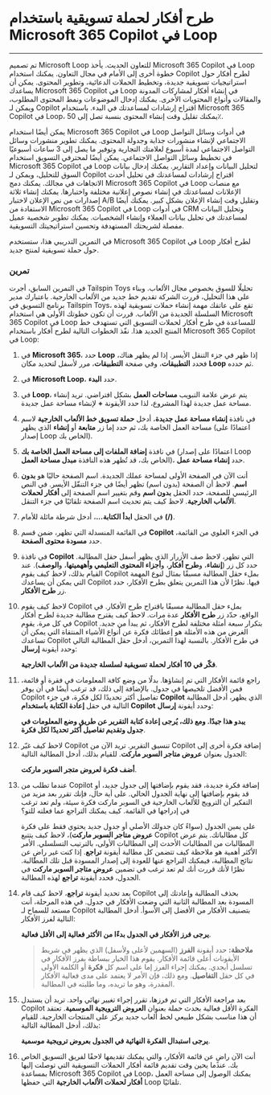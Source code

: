 # طرح أفكار لحملة تسويقية باستخدام Microsoft 365 Copilot في Loop
---
تم تصميم Microsoft Loop للتعاون الحديث. يأخذ Microsoft 365 Copilot في Loop خطوة أخرى إلى الأمام في مجال التعاون. يمكنك استخدام Copilot لطرح أفكار حول استراتيجيات تسويقية جديدة، وتخطيط الحملات الدعائية، وتطوير المحتوى. يمكن أن يساعدك Microsoft 365 Copilot في Loop في إنشاء أفكار لمشاركات المدونة والمقالات وأنواع المحتويات الأخرى. يمكنك إدخال الموضوعات ونمط المحتوى المطلوب، ويمكن لـ Copilot اقتراح إرشادات لمساعدتك في البدء. باستخدام Microsoft 365 Copilot في Loop، يمكنك تقليل وقت إنشاء المحتوى بنسبة تصل إلى 50٪.

يمكن أيضًا استخدام Microsoft 365 Copilot في Loop في أدوات وسائل التواصل الاجتماعي لإنشاء منشورات جذابة وجدولة المحتوى. يمكنك تطوير منشورات وسائل التواصل الاجتماعي لمدة أسبوع لعلامتك التجارية وتوفير ما يصل إلى 3 ساعات أسبوعيًا في تخطيط وسائل التواصل الاجتماعي. يمكن أيضًا لمحترفي التسويق استخدام Microsoft 365 Copilot في Loop لتحليل البيانات وإعداد التقارير. يمكنك إدخال بيانات السوق للتحليل، ويمكن لـ Copilot اقتراح إرشادات لمساعدتك في تحليل أحدث الاتجاهات في مجالك. يمكنك دمج Microsoft 365 Copilot في Loop مع منصات الإعلانات لمساعدتك في إنشاء نصوص إعلانية مختلفة واختبارها. يمكنك إنشاء ثلاثة إصدارات من نص الإعلان لاختبار A/B وتقليل وقت إنشاء الإعلان بشكل كبير. يمكنك أيضًا الاستفادة من Microsoft 365 Copilot في Loop في أدوات CRM وتحليل البيانات لمساعدتك في تحليل بيانات العملاء وإنشاء الشخصيات. يمكنك تطوير شخصية عميل مفصلة لشريحتك المستهدفة وتحسين استراتيجيتك التسويقية.

في التمرين التدريبي هذا، ستستخدم Microsoft 365 Copilot في Loop لطرح أفكار حول حملة تسويقية لمنتج جديد.

### تمرين

في التمرين السابق، أجرت Tailspin Toys تحليلًا للسوق بخصوص مجال الألعاب. وبناء على هذا التحليل، قررت الشركة تقديم خط جديد من الألعاب الخارجية. باعتبارك مدير برنامج التسويق في Tailspin Toys، تقع على عاتقك مهمة إنشاء حملات تسويقية لهذه السلسلة الجديدة من الألعاب. قررت أن تكون خطوتك الأولى هي استخدام Microsoft 365 Copilot في Loop للمساعدة في طرح أفكار لحملات التسويق التي تستهدف خط المنتج الجديد هذا. نفّذ الخطوات التالية لطرح أفكار باستخدام Microsoft 365 Copilot في Loop:

1.  في **Microsoft 365**، حدد **Loop** إذا ظهر في جزء التنقل الأيسر. إذا لم يظهر هناك، فحدد **التطبيقات**، وفي صفحة **التطبيقات**، مرر لأسفل لتحديد مكان **Loop** ثم حدده.
2.  في **Microsoft Loop**، حدد **البدء**.
3.  في **Loop**، يتم عرض علامة التبويب **مساحات العمل** بشكل افتراضي. تريد إنشاء مساحة عمل جديدة لهذا المشروع، لذا حدد الأيقونة **+** لإنشاء مساحة عمل جديدة.
4.  في نافذة **إنشاء مساحة عمل جديدة**، أدخل **حملة تسويق خط الألعاب الخارجية** لاسم مساحة العمل الخاصة بك، ثم حدد إما زر **متابعة** أو **إنشاء** الذي يظهر (اعتمادًا على إصدار Loop الخاص بك).
5.  في نافذة **إضافة الملفات إلى مساحة العمل الخاصة بك** (اعتمادًا على إصدار Loop الخاص بك، قد تُظهر هذه النافذة **مبدل مساحة العمل**)، حدد **إنشاء مساحة عمل**.
6.  أنت الآن في الصفحة الأولى لمساحة عملك الجديدة. اسم الصفحة حاليًا هو **بدون اسم**. لاحظ أن الصفحة (بدون اسم) تظهر أيضًا في جزء التنقّل الأيسر. في النص الرئيسي للصفحة، حدد الحقل **بدون اسم** وقم بتغيير اسم الصفحة إلى **أفكار لحملات الألعاب الخارجية**. لاحظ كيف يتم تحديث اسم الصفحة تلقائيًا في جزء التنقل.
7.  في الحقل **ابدأ الكتابة...**، أدخل شرطة مائلة للأمام **(/)**.
8.  في القائمة المنسدلة التي تظهر، ضمن قسم **Copilot** في الجزء العلوي من القائمة، حدد **مسودة محتوى الصفحة**.
9.  في نافذة **Copilot** التي تظهر، لاحظ صف الأزرار الذي يظهر أسفل حقل المطالبة. حدد كل زر (**إنشاء**، و**طرح أفكار**، و**أجزاء المحتوى التعليمي وأههميتها**، و**الوصف**). عند القيام بذلك، لاحظ كيف يقوم Copilot بملء حقل المطالبة مسبقًا بمثال لنوع المهمة التي يمكن أن يساعدك Copilot فيها. نظرًا لأن هذا التمرين يتعلق بطرح الأفكار، حدد زر **طرح الأفكار**.
10. لاحظ كيف يقوم Copilot بملء حقل المطالبة مسبقًا باقتراح طرح الأفكار. في الواقع، حدّد زر **طرح الأفكار** عدة مرات. لاحظ كيف يقترح مطالبة جديدة لطرح أفكار في كل مرة. يقوم Copilot بتكرار سبعة أمثلة مختلفة لطرح الأفكار، ثم يبدأ من جديد. الغرض من هذه الأمثلة هو إعطائك فكرة عن أنواع الأشياء المنتقاة التي يمكن أن تساعدك Copilot في طرح الأفكار. بالنسبة لهذا التمرين، أدخل حقل المطالبة التالي وحدد أيقونة **إرسال**:
    
    **فكّر في 10 أفكار لحملة تسويقية لسلسلة جديدة من الألعاب الخارجية**.
11. راجع قائمة الأفكار التي تم إنشاؤها. بدلًا من وضع كافة المعلومات في فقرة أو قائمة، فمن الأفضل تلخيصها في جدول. بالإضافة إلى ذلك، قد ترغب أيضًا في أن يوفر Copilot تفاصيل أكثر تحديدًا لكل فكرة، في جزء **Copilot** الذي يظهر، أدخل المطالبة التالية في حقل **إعادة الكتابة باستخدام Copilot** وحدد أيقونة **إرسال**:
    
    **يبدو هذا جيدًا. ومع ذلك، يُرجى إعادة كتابة التقرير عن طريق وضع المعلومات في جدول وتقديم تفاصيل أكثر تحديدًا لكل فكرة**.
12. لاحظ كيف غيّر Copilot تنسيق التقرير. تريد الآن من Copilot إضافة فكرة أخرى إلى الجدول بعنوان **عروض متاجر السوبر ماركت**. للقيام بذلك، أدخل المطالبة التالية:
    
    **أضف فكرة لعروض متجر السوبر ماركت**.
13. عندما تطلب من Copilot إضافة فكرة جديدة، فقد يقوم بإضافتها إلى جدول جديد، أو قد يقوم بإضافتها إلى نهاية الجدول الحالي. على أية حال، فإنك تقرر بعد مزيد من التفكير أن الترويج للألعاب الخارجية في السوبر ماركت فكرة سيئة، ولم تعد ترغب في إدراجها في القائمة. كيف يمكنك التراجع عما فعلته للتو؟
    
    على يمين الجدول (سواءً كان جدولك الأصلي أو جدول جديد يحتوي فقط على فكرة **عروض متاجر السوبر ماركت**)، لاحظ كيف يتتبع Copilot كل مطالباتك. يتم عرض المطالبات من المطالبات الأحدث إلى المطالبات الأولى، بالترتيب التسلسلي. الأمر الأكثر أهمية هو ملاحظة كيف تتضمن كل مطالبة أيقونة **تراجع**. إذا كنت غير راضٍ عن نتائج المطالبة، فيمكنك التراجع عنها للعودة إلى إصدار المسودة قبل تلك المطالبة. نظرًا لأنك قررت أنك لم تعد ترغب في تضمين **عروض متاجر السوبر ماركت** في الجدول، فحدد أيقونة **تراجع** لهذه المطالبة.
14. بعد تحديد أيقونة **تراجع**، لاحظ كيف قام Copilot بحذف المطالبة وإعادتك إلى المسودة بعد المطالبة الثانية التي وضعت الأفكار في جدول. في هذه المرحلة، أنت مستعد للسماح لـ Copilot بتصنيف الأفكار من الأفضل إلى الأسوأ. أدخل المطالبة التالية لفرز الأفكار:
    
    **يرجى فرز الأفكار في الجدول بدءًا من الأكثر فعالية إلى الأقل فعالية**.
    
    > **ملاحظة:** حدد أيقونة **الفرز** (السهمين لأعلى ولأسفل) الذي يظهر في شريط الأيقونات أعلى قائمة الأفكار. يقوم هذا الخيار ببساطة بفرز الأفكار في تسلسل أبجدي. يمكنك إجراء الفرز إما على اسم كل **فكرة** أو الكلمة الأولى في كل حقل **التفاصيل**. ومع ذلك، فإن الأمر لا يعتمد على مدى فعالية الأفكار المقدرة، وهو ما تريده، وما طلبته في المطالبة.
15. بعد مراجعة الأفكار التي تم فرزها، تقرر إجراء تغيير نهائي واحد. تريد أن يستبدل Copilot الفكرة الأقل فعالية بحدث حملة بعنوان **العروض الترويجية الموسمية**. تعتقد أن هذا مناسب بشكل طبيعي لخط ألعاب جديد يركز على المنتجات الخارجية. للقيام بذلك، أدخل المطالبة التالية:
    
    **يرجى استبدال الفكرة النهائية في الجدول بعروض ترويجية موسمية**.
16. أنت الآن راضٍ عن قائمة الأفكار، والتي يمكنك تقديمها لاحقًا لفريق التسويق الخاص بك. عندما يحين وقت تقديم قائمة أفكار الحملات التسويقية التي توصلت إليها بمساعدة Microsoft 365 Copilot في Loop، يمكنك الوصول إلى مساحة العمل **أفكار لحملات الألعاب الخارجية** التي حفظها Loop تلقائيًا.
